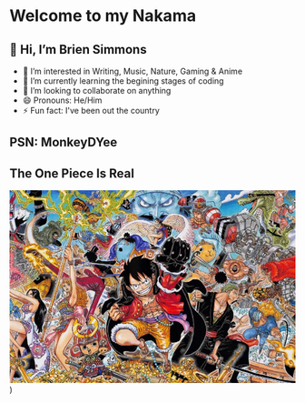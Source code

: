 # Welcome to my Nakama
## 👋  Hi, I’m Brien Simmons
- 👀 I’m interested in Writing, Music, Nature, Gaming & Anime 
- 🌱 I’m currently learning the begining stages of coding
- 💞️ I’m looking to collaborate on anything
- 😄 Pronouns: He/Him
- ⚡ Fun fact: I've been out the country
## PSN: MonkeyDYee

## The One Piece Is Real
![One Piece](Images/Slide_1_preview.webp))
<!---
MonkeyDYee/MonkeyDYee is a ✨ special ✨ repository because its `README.md` (this file) appears on your GitHub profile.
You can click the Preview link to take a look at your changes.
--->
